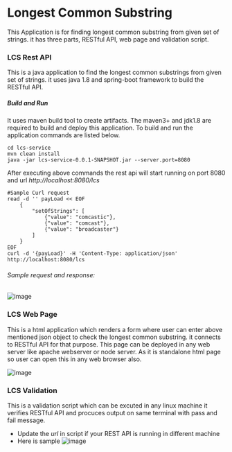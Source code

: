 # Longest Common Substring 
This Application is for finding longest common substring from given set of strings. it has three parts, RESTful API, web page and validation script.


### LCS Rest API
This is a java application to find the longest common substrings from given set of strings. it uses java 1.8 and spring-boot framework to build the RESTful API.

##### Build and Run
It uses maven build tool to create artifacts. The maven3+ and jdk1.8 are required to build and deploy this application. To build and run the application commands are listed below.

```
cd lcs-service
mvn clean install
java -jar lcs-service-0.0.1-SNAPSHOT.jar --server.port=8080
```
After executing above commands the rest api will start running on port 8080 and url *http://localhost:8080/lcs*
```
#Sample Curl request
read -d '' payLoad << EOF
	{
        "setOfStrings": [
            {"value": "comcastic"},
            {"value": "comcast"},
            {"value": "broadcaster"}
        ]
    }
EOF
curl -d '{payLoad}' -H 'Content-Type: application/json' http://localhost:8080/lcs
```

###### Sample request and response:
![image](https://user-images.githubusercontent.com/50758711/130099414-ee9e2ca8-c196-4225-852b-3b4986f5c520.png)


### LCS Web Page
This is a html application which renders a form where user can enter above mentioned json object to check the longest common substring. it connects to RESTful API for that purpose.
This page can be deployed in any web server like apache webserver or node server. As it is standalone html page so user can open this in any web browser also.

![image](https://user-images.githubusercontent.com/50758711/130129184-4439d13f-17d0-4410-a542-2be386bfb139.png)     

### LCS Validation
This is a validation script which can be excuted in any linux machine it verifies RESTful API and procuces output on same terminal with pass and fail message.
* Update the *url* in script if your REST API is running in different machine
* Here is sample 
![image](https://user-images.githubusercontent.com/50758711/130099489-8947b3b7-a44f-498b-ab9e-85731d59b425.png)
        









